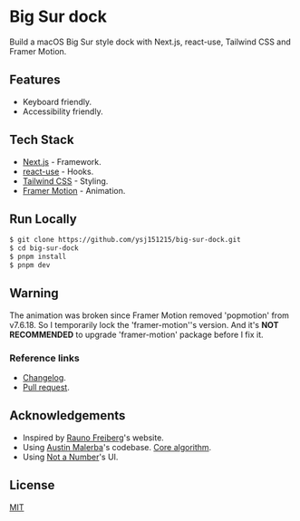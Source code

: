 # Big Sur dock

Build a macOS Big Sur style dock with Next.js, react-use, Tailwind CSS and Framer Motion.

## Features

- Keyboard friendly.
- Accessibility friendly.

## Tech Stack

- [Next.js](https://nextjs.org/) - Framework.
- [react-use](https://github.com/streamich/react-use) - Hooks.
- [Tailwind CSS](https://tailwindcss.com/) - Styling.
- [Framer Motion](https://www.framer.com/motion/) - Animation.

## Run Locally

```bash
$ git clone https://github.com/ysj151215/big-sur-dock.git
$ cd big-sur-dock
$ pnpm install
$ pnpm dev
```

## Warning

The animation was broken since Framer Motion removed 'popmotion' from v7.6.18. So I temporarily lock the 'framer-motion''s version. And it's **NOT RECOMMENDED** to upgrade 'framer-motion' package before I fix it.

### Reference links

- [Changelog](https://github.com/framer/motion/blob/main/CHANGELOG.md#7618-2022-12-02).
- [Pull request](https://github.com/framer/motion/pull/1802).

## Acknowledgements

- Inspired by [Rauno Freiberg](https://twitter.com/raunofreiberg)'s website.
- Using [Austin Malerba](https://twitter.com/austin_malerba/status/1556678271374397440)'s codebase. [Core algorithm](https://twitter.com/austin_malerba/status/1556792067698970625).
- Using [Not a Number](https://www.nan.fyi/)'s UI.

## License

[MIT](https://choosealicense.com/licenses/mit/)
